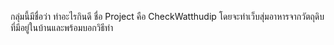 กลุ่มนี้มีชื่อว่า ทำอะไรกินดี
ชื่อ Project คือ CheckWatthudip
โดยจะทำเว็บสุ่มอาหารจากวัตถุดิบที่มีอยู่ในบ้านและพร้อมบอกวิธีทำ
